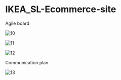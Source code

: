 # IKEA_SL-Ecommerce-site

Agile board

![10](https://user-images.githubusercontent.com/42799799/101522728-a24cce00-39ad-11eb-8d80-bff8932f26fa.png)


![11](https://user-images.githubusercontent.com/42799799/101522868-d45e3000-39ad-11eb-8504-622fd7f683cc.png)


![12](https://user-images.githubusercontent.com/42799799/101523051-15eedb00-39ae-11eb-8262-fc03abd2b565.png)

Communication plan

![13](https://user-images.githubusercontent.com/42799799/101523582-cceb5680-39ae-11eb-832f-d26ea9d244ed.png)

